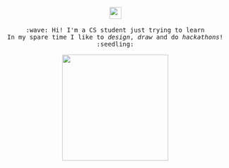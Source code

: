 <p align="center">
  <img src="https://user-images.githubusercontent.com/5679180/79618120-0daffb80-80be-11ea-819e-d2b0fa904d07.gif" width="27px">
  <br><br>
  <samp>
    :wave: Hi! I'm a CS student just trying to learn
    <br>In my spare time I like to <em> design</em>, <em>draw</em> and do <em>hackathons</em>!
      :seedling:<br><br>
    <img src="https://i.imgur.com/kdKhgx6.gif" width="240px" align="center">
  </samp>
</p>
